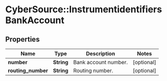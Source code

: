 # CyberSource::InstrumentidentifiersBankAccount

## Properties
Name | Type | Description | Notes
------------ | ------------- | ------------- | -------------
**number** | **String** | Bank account number. | [optional] 
**routing_number** | **String** | Routing number. | [optional] 


